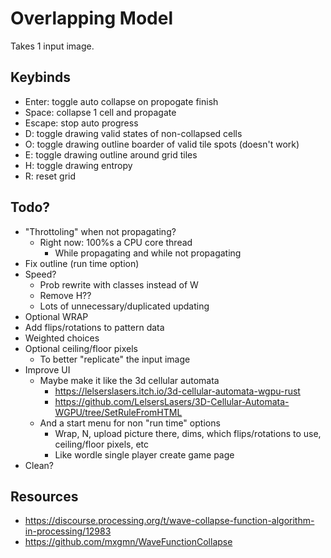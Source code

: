 # Overlapping Model

Takes 1 input image.

## Keybinds

- Enter: toggle auto collapse on propogate finish
- Space: collapse 1 cell and propagate
- Escape: stop auto progress
- D: toggle drawing valid states of non-collapsed cells
- O: toggle drawing outline boarder of valid tile spots (doesn't work)
- E: toggle drawing outline around grid tiles
- H: toggle drawing entropy
- R: reset grid

## Todo?

- "Throttoling" when not propagating?
    - Right now: 100%s a CPU core thread
        - While propagating and while not propagating
- Fix outline (run time option)
- Speed?
    - Prob rewrite with classes instead of W
    - Remove H??
    - Lots of unnecessary/duplicated updating
- Optional WRAP
- Add flips/rotations to pattern data
- Weighted choices
- Optional ceiling/floor pixels
    - To better "replicate" the input image
- Improve UI
    - Maybe make it like the 3d cellular automata
        - https://lelserslasers.itch.io/3d-cellular-automata-wgpu-rust
        - https://github.com/LelsersLasers/3D-Cellular-Automata-WGPU/tree/SetRuleFromHTML
    - And a start menu for non "run time" options
        - Wrap, N, upload picture there, dims, which flips/rotations to use, ceiling/floor pixels, etc
        - Like wordle single player create game page
- Clean?
## Resources

- https://discourse.processing.org/t/wave-collapse-function-algorithm-in-processing/12983
- https://github.com/mxgmn/WaveFunctionCollapse

